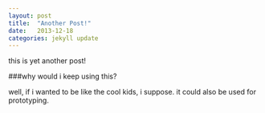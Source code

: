 ```yaml
---
layout: post
title:  "Another Post!"
date:   2013-12-18
categories: jekyll update
---
```


this is yet another post!

###why would i keep using this?

well, if i wanted to be like the cool kids, i suppose. it could also be used for prototyping.
